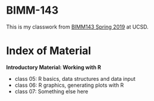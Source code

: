 # BIMM-143

This is my classwork from [BIMM143 Spring 2019](https://bioboot.github.io/bimm143_S19/) at UCSD.

# Index of Material

**Introductory Material: Working with R**
- class 05: R basics, data structures and data input
- class 06: R graphics, generating plots with R
- class 07: Something else here
